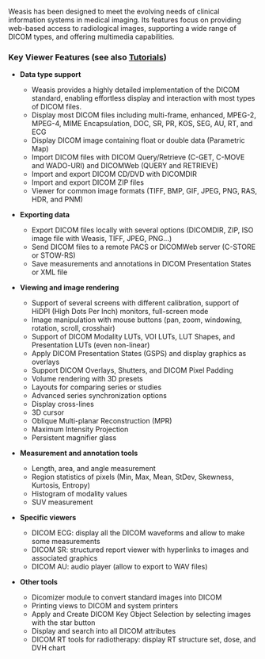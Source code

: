 Weasis has been designed to meet the evolving needs of clinical information systems in medical imaging. Its features focus on providing web-based access to radiological images, supporting a wide range of DICOM types, and offering multimedia capabilities.

### Key Viewer Features (see also [Tutorials](tutorials))

- **Data type support**
  - Weasis provides a highly detailed implementation of the DICOM standard, enabling effortless display and interaction with most types of DICOM files.
  - Display most DICOM files including multi-frame, enhanced, MPEG-2, MPEG-4, MIME Encapsulation, DOC, SR, PR, KOS, SEG, AU, RT, and ECG
  - Display DICOM image containing float or double data (Parametric Map)
  - Import DICOM files with DICOM Query/Retrieve (C-GET, C-MOVE and WADO-URI) and DICOMWeb (QUERY and RETRIEVE)
  - Import and export DICOM CD/DVD with DICOMDIR
  - Import and export DICOM ZIP files
  - Viewer for common image formats (TIFF, BMP, GIF, JPEG, PNG, RAS, HDR, and PNM)

- **Exporting data**
  - Export DICOM files locally with several options (DICOMDIR, ZIP, ISO image file with Weasis, TIFF, JPEG, PNG...)
  - Send DICOM files to a remote PACS or DICOMWeb server (C-STORE or STOW-RS)
  - Save measurements and annotations in DICOM Presentation States or XML file

- **Viewing and image rendering**
  - Support of several screens with different calibration, support of HiDPI (High Dots Per Inch) monitors, full-screen mode
  - Image manipulation with mouse buttons  (pan, zoom, windowing, rotation, scroll, crosshair)
  - Support of DICOM Modality LUTs, VOI LUTs, LUT Shapes, and Presentation LUTs (even non-linear)
  - Apply DICOM Presentation States (GSPS) and display graphics as overlays
  - Support DICOM Overlays, Shutters, and DICOM Pixel Padding
  - Volume rendering with 3D presets
  - Layouts for comparing series or studies
  - Advanced series synchronization options
  - Display cross-lines
  - 3D cursor
  - Oblique Multi-planar Reconstruction (MPR)
  - Maximum Intensity Projection
  - Persistent magnifier glass

- **Measurement and annotation tools**
  - Length, area, and angle measurement
  - Region statistics of pixels (Min, Max, Mean, StDev, Skewness, Kurtosis, Entropy)
  - Histogram of modality values
  - SUV measurement

- **Specific viewers**
  - DICOM ECG: display all the DICOM waveforms and allow to make some measurements
  - DICOM SR: structured report viewer with hyperlinks to images and associated graphics
  - DICOM AU: audio player (allow to export to WAV files)

- **Other tools**
  - Dicomizer module to convert standard images into DICOM
  - Printing views to DICOM and system printers
  - Apply and Create DICOM Key Object Selection by selecting images with the star button
  - Display and search into all DICOM attributes
  - DICOM RT tools for radiotherapy: display RT structure set, dose, and DVH chart

